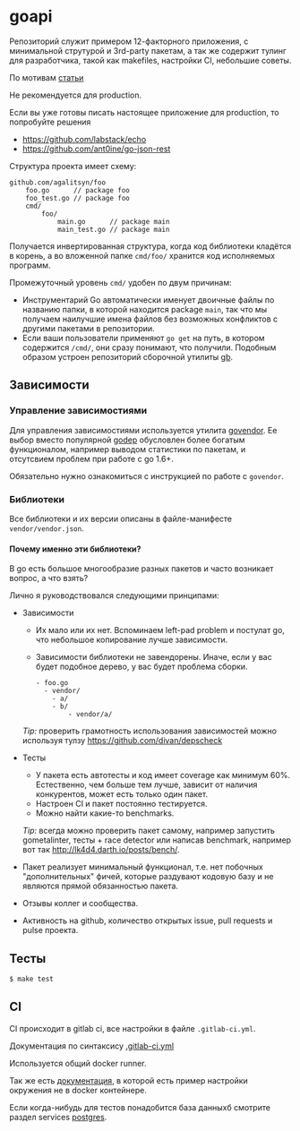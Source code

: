 # goapi

Репозиторий служит примером 12-факторного приложения, с минимальной струтурой и
3rd-party пакетам, а так же содержит тулинг для разработчика, такой как makefiles, настройки CI, небольшие советы.

По мотивам [статьи](https://medium.com/@kelseyhightower/12-fractured-apps-1080c73d481c#.ihna7diaw)

Не рекомендуется для production.

Если вы уже готовы писать настоящее приложение для production, то попробуйте решения 
- https://github.com/labstack/echo
- https://github.com/ant0ine/go-json-rest

Cтруктура проекта имеет схему:
```
github.com/agalitsyn/foo
    foo.go      // package foo
    foo_test.go // package foo
    cmd/
        foo/
            main.go      // package main
            main_test.go // package main
```

Получается инвертированная структура, когда код библиотеки кладётся в корень,
а во вложенной папке `cmd/foo/` хранится код исполняемых программ.

Промежуточный уровень `cmd/` удобен по двум причинам:
* Инструментарий Go автоматически именует двоичные файлы по названию папки,
в которой находится package `main`, так что мы получаем наилучшие имена файлов без
возможных конфликтов с другими пакетами в репозитории.
* Если ваши пользователи применяют `go get` на путь, в котором содержится `/cmd/`,
они сразу понимают, что получили. Подобным образом устроен репозиторий сборочной утилиты [gb](https://github.com/constabulary/gb).

## Зависимости

### Управление зависимостиями

Для управления зависимостиями используется утилита [govendor](https://github.com/kardianos/govendor).
Ее выбор вместо популярной [godep](https://github.com/tools/godep) обусловлен более богатым функционалом,
например выводом статистики по пакетам, и отсутсвием проблем при работе с go 1.6+.

Обязательно нужно ознакомиться с инструкцией по работе с `govendor`.

### Библиотеки

Все библиотеки и их версии описаны в файле-манифесте `vendor/vendor.json`.

#### Почему именно эти библиотеки?

В go есть большое многообразие разных пакетов и часто возникает вопрос, а что взять?

Лично я руководствовался следующими принципами:
* Зависимости
    * Их мало или их нет. Вспоминаем left-pad problem и постулат go, что небольшое копирование лучше зависимости.
    * Зависимости библиотеки не завендорены. Иначе, если у вас будет подобное дерево, у вас будет проблема сборки.

        ```
        - foo.go
          - vendor/
            - a/
            - b/
                - vendor/a/
        ```

    *Tip:* проверить грамотность использования зависимостей можно используя тулзу https://github.com/divan/depscheck

* Тесты
    * У пакета есть автотесты и код имеет coverage как минимум 60%. Естественно, чем больше тем лучше, зависит от наличия конкурентов, может есть только один пакет.
    * Настроен CI и пакет постоянно тестируется.
    * Можно найти какие-то benchmarks.

    *Tip:* всегда можно проверить пакет самому, например запустить gometalinter, тесты + race detector или написав benchmark, например вот так http://lk4d4.darth.io/posts/bench/.

* Пакет реализует минимальный функционал, т.е. нет побочных "дополнительных" фичей, которые раздувают кодовую базу и не являются прямой обязанностью пакета.
* Отзывы коллег и сообщества.
* Активность на github, количество открытых issue, pull requests и pulse проекта.

## Тесты

```sh
$ make test
```

## CI

CI происходит в gitlab ci, все настройки в файле `.gitlab-ci.yml`.

Документация по синтаксису [.gitlab-ci.yml](http://doc.gitlab.com/ce/ci/yaml/README.html)

Используется общий docker runner.

Так же есть [документация](https://gitlab.com/gitlab-org/gitlab-ce/blob/76109d754e167e05db7897f6b89a36b2fadffc65/doc/ci/examples/test-golang-application.md),
в которой есть пример настройки окружения не в docker контейнере.

Если когда-нибудь для тестов понадобится база данныхб смотрите раздел services [postgres](http://docs.gitlab.com/ce/ci/services/postgres.html).

